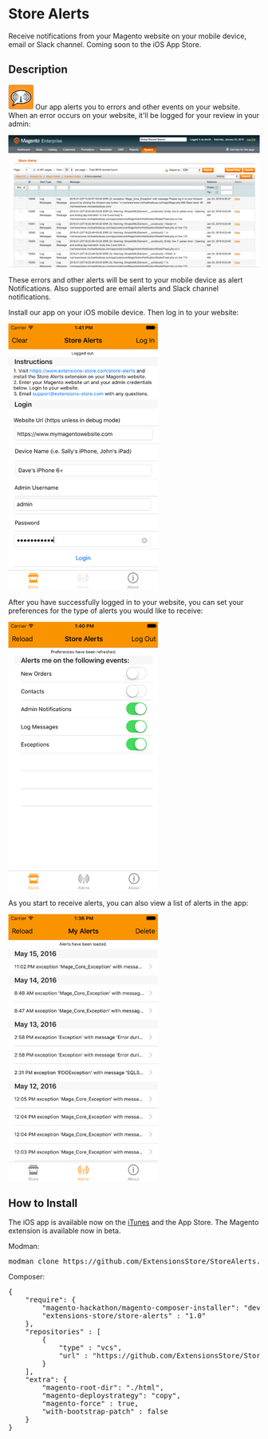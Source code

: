 Store Alerts 
============
Receive notifications from your Magento website on your mobile device, email or Slack channel. 
Coming soon to the iOS App Store.

Description
-----------
<img src="md/app.png" width="50px"/>  Our app alerts you to errors and other events on your website. 
When an error occurs on your website, it'll be logged for your review in your admin:

<img src="md/grid.png" />

These errors and other alerts will be sent to your mobile device as alert Notifications. 
Also supported are email alerts and Slack channel notifications.

Install our app on your iOS mobile device. Then log in to your website:

<img src="md/login.png" width="300px" />

After you have successfully logged in to your website, you can set your preferences 
for the type of alerts you would like to receive:

<img src="md/preferences.png" width="300px"  />

As you start to receive alerts, you can also view a list of alerts in the app:

<img src="md/alerts.png" width="300px"  />


How to Install
--------------
The iOS app is available now on the 
<a href="https://itunes.apple.com/us/app/extensions-store/id1115830392?ls=1&mt=8">iTunes</a> and the App Store. 
The Magento extension is available now in beta.

Modman:

<pre>
modman clone https://github.com/ExtensionsStore/StoreAlerts.git
</pre>

Composer:

<pre>
{
    "require": {
        "magento-hackathon/magento-composer-installer": "dev-master",
    	"extensions-store/store-alerts" : "1.0"
    },
    "repositories" : [
    	{
    		"type" : "vcs",
    		"url" : "https://github.com/ExtensionsStore/StoreAlerts.git"
    	}  	
    ],
    "extra": {
        "magento-root-dir": "./html",
        "magento-deploystrategy": "copy",
        "magento-force" : true,
        "with-bootstrap-patch" : false
    }
}

</pre>
